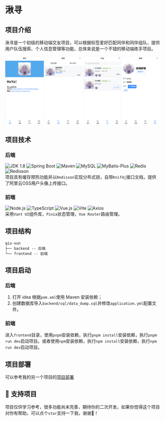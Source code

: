 # 湫寻

## 项目介绍
湫寻是一个初级的移动端交友项目，可以根据标签爱好匹配同伴和同伴组队，提供用户队伍搜索、个人信息管理等功能，总体来说是一个不错的移动端练手项目。

![](https://github.com/QiuHaimengjing/ImageStorage/blob/main/repositories/qiu-xun/qiuxun01.jpg)

## 项目技术
### 后端
![JDK 1.8](https://img.shields.io/badge/JDK-1.8-007396?logo=java&logoColor=white)
![Spring Boot](https://img.shields.io/badge/Spring%20Boot-2.6.13-green?logo=springboot&logoColor=white)
![Maven](https://img.shields.io/badge/Maven-3.9.9-C71A36?logo=apachemaven&logoColor=white)
![MySQL](https://img.shields.io/badge/MySQL-4479A1?logo=mysql&logoColor=white)
![MyBatis-Plus](https://img.shields.io/badge/MyBatis--Plus-blue)
![Redis](https://img.shields.io/badge/Redis-DC382D?logo=redis&logoColor=white)
![Redisson](https://img.shields.io/badge/Redisson-3.13.6-red)  
项目具有缓存预热功能并以`Redisson`实现分布式锁，自带`Knif4j`接口文档，提供了阿里云OSS用户头像上传接口。

### 前端
![Node.js](https://img.shields.io/badge/Node.js-%3E%3D18-339933?logo=nodedotjs&logoColor=white)
![TypeScript](https://img.shields.io/badge/TypeScript-3178C6?logo=typescript&logoColor=white)
![Vue.js](https://img.shields.io/badge/Vue.js-3.4.15-4FC08D?logo=vue.js&logoColor=white)
![Vite](https://img.shields.io/badge/Vite-5.0.11-646CFF?logo=vite&logoColor=white)
![Axios](https://img.shields.io/badge/Axios-5A29E4?logo=axios&logoColor=white)  
采用`Vant UI`组件库，`Pinia`状态管理，`Vue Router`路由管理。

## 项目结构
```
qiu-xun
├── backend -- 后端
└── frontend -- 前端
```

## 项目启动
### 后端
1. 打开 idea 根据`pom.xml`使用 Maven 安装依赖；  
2. 创建数据库导入`backend/sql/data_dump.sql`并修改`application.yml`配置文件。

### 前端
进入`frontend`目录，使用`pnpm`安装依赖，执行`pnpm install`安装依赖，执行`pnpm run dev`启动项目。或者使用`npm`安装依赖，执行`npm install`安装依赖，执行`npm run dev`启动项目。

## 项目部署
可以参考我的另一个项目的[项目部署](https://github.com/QiuHaimengjing/qiu-user-center?tab=readme-ov-file#%E9%83%A8%E7%BD%B2)

## 🌟 支持项目
项目仅供学习参考，很多功能尚未完善，期待你的二次开发，如果你觉得这个项目对你有帮助，可以点个`star`支持一下我，谢谢🥰！